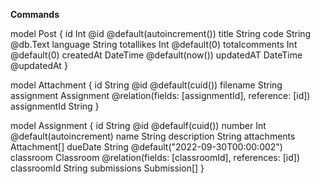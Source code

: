 __Commands__


model Post {
id            Int      @id @default(autoincrement())
title         String
code          String   @db.Text
language      String
totallikes    Int      @default(0)
totalcomments Int      @default(0)
createdAt     DateTime @default(now())
updatedAT     DateTime @updatedAt
}


model Attachment {
id           String     @id @default(cuid())
filename     String
assignment   Assignment @relation(fields: [assignmentId], reference: [id])
assignmentId String
}

model Assignment {
id          String       @id @defaulf(cuid())
number      Int          @default(autoincrement)
name        String
description String
attachments Attachment[]
dueDate     String       @default("2022-09-30T00:00:002")
classroom   Classroom    @relation(fields: [classroomId], references: [id])
classroomId String
submissions Submission[]
}


